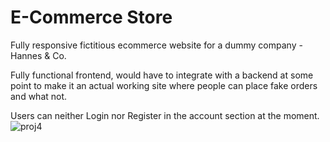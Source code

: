 # E-Commerce Store

Fully responsive fictitious ecommerce website for a dummy company - Hannes & Co.  

Fully functional frontend, would have to integrate with a backend at some point to make it an actual working site where people can place fake orders and what not.  

Users can neither Login nor Register in the account section at the moment.
![proj4](https://github.com/iyaji59/ecommerce/assets/71387604/43e4a958-70b2-4725-84b5-c76891d33b4f)
